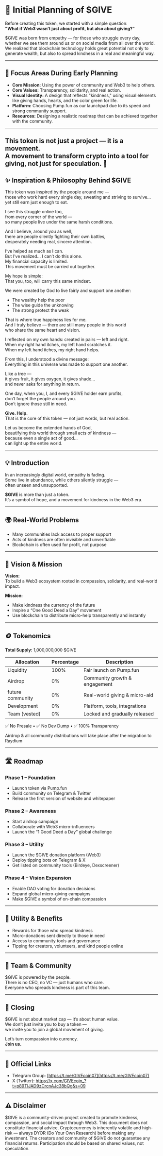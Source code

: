 

# 🧠 Initial Planning of $GIVE

Before creating this token, we started with a simple question:  
**"What if Web3 wasn't just about profit, but also about giving?"**

$GIVE was born from empathy — for those who struggle every day, whether we see them around us or on social media from all over the world.  
We realized that blockchain technology holds great potential not only to generate wealth, but also to spread kindness in a real and meaningful way.

---

## 🎯 Focus Areas During Early Planning

- **Core Mission:** Using the power of community and Web3 to help others.  
- **Core Values:** Transparency, solidarity, and real action.  
- **Visual Identity:** A design that reflects "kindness," using visual elements like giving hands, hearts, and the color green for life.  
- **Platform:** Choosing Pump.fun as our launchpad due to its speed and strong community support.  
- **Resources:** Designing a realistic roadmap that can be achieved together with the community.

---

This token is not just a project — it is a **movement**.  
A movement to transform crypto into a tool for giving, not just for speculation. 💚
---

## ✨ Inspiration & Philosophy Behind $GIVE

This token was inspired by the people around me —  
those who work hard every single day, sweating and striving to survive…  
yet still earn just enough to eat.

I see this struggle online too,  
from every corner of the world —  
so many people live under the same harsh conditions.

And I believe, around you as well,  
there are people silently fighting their own battles,  
desperately needing real, sincere attention.

I’ve helped as much as I can.  
But I’ve realized… I can’t do this alone.  
My financial capacity is limited.  
This movement must be carried out together.

My hope is simple:  
That you, too, will carry this same mindset.

We were created by God to live fairly and support one another:

- The wealthy help the poor  
- The wise guide the unknowing  
- The strong protect the weak

That is where true happiness lies for me.  
And I truly believe — there are still many people in this world  
who share the same heart and vision.

I reflected on my own hands: created in pairs — left and right.  
When my right hand itches, my left hand scratches it.  
When my left hand itches, my right hand helps.

From this, I understood a divine message:  
Everything in this universe was made to support one another.

Like a tree —  
it gives fruit, it gives oxygen, it gives shade…  
and never asks for anything in return.

One day, when you, I, and every $GIVE holder earn profits,  
don’t forget the people around you.  
Don’t ignore those still in need.

**Give. Help.**  
That is the core of this token — not just words, but real action.

Let us become the extended hands of God,  
beautifying this world through small acts of kindness —  
because even a single act of good...  
can light up the entire world.

---

## 💡 Introduction

In an increasingly digital world, empathy is fading.  
Some live in abundance, while others silently struggle —  
often unseen and unsupported.

**$GIVE** is more than just a token.  
It’s a symbol of hope, and a movement for kindness in the Web3 era.

---

## 🌍 Real-World Problems

- Many communities lack access to proper support  
- Acts of kindness are often invisible and unverifiable  
- Blockchain is often used for profit, not purpose  

---

## 🎯 Vision & Mission

**Vision:**  
To build a Web3 ecosystem rooted in compassion, solidarity, and real-world impact.

**Mission:**  
- Make kindness the currency of the future  
- Inspire a “One Good Deed a Day” movement  
- Use blockchain to distribute micro-help transparently and instantly  

---

## 🪙 Tokenomics

**Total Supply:** 1,000,000,000 $GIVE

| Allocation        | Percentage | Description                        |
|-------------------|------------|------------------------------------|
| Liquidity         | 100%        | Fair launch on Pump.fun            |
| Airdrop           | 0%        | Community growth & engagement      |
| future community  | 0%        | Real-world giving & micro-aid      |
| Development       | 0%        | Platform, tools, integrations      |
| Team (vested)     | 0%         | Locked and gradually released      |

✅ No Presale • ✅ No Dev Dump • ✅ 100% Transparency



Airdrop & all community distributions will take place after the migration to Raydium


---

## 🛣️ Roadmap

### Phase 1 – Foundation

- Launch token via Pump.fun  
- Build community on Telegram & Twitter  
- Release the first version of website and whitepaper  

### Phase 2 – Awareness

- Start airdrop campaign  
- Collaborate with Web3 micro-influencers  
- Launch the “1 Good Deed a Day” global challenge  

### Phase 3 – Utility

- Launch the $GIVE donation platform (Web3)  
- Deploy tipping bots on Telegram & X  
- Get listed on community tools (Birdeye, Dexscreener)  

### Phase 4 – Vision Expansion

- Enable DAO voting for donation decisions  
- Expand global micro-giving campaigns  
- Make $GIVE a symbol of on-chain compassion  

---

## 🧩 Utility & Benefits

- Rewards for those who spread kindness  
- Micro-donations sent directly to those in need  
- Access to community tools and governance  
- Tipping for creators, volunteers, and kind people online  

---

## 🤝 Team & Community

$GIVE is powered by the people.  
There is no CEO, no VC — just humans who care.  
Everyone who spreads kindness is part of this team.

---

## 📢 Closing

$GIVE is not about market cap — it’s about human value.  
We don’t just invite you to buy a token —  
we invite you to join a global movement of giving.

Let’s turn compassion into currency.  
**Join us.**

---

## 🔗 Official Links

- Telegram Group: [https://t.me/GIVEcoin07](https://t.me/GIVEcoin07)  
- X (Twitter): https://x.com/GIVEcoin_?t=p89TlJAD9zCrcnAJc38bQg&s=09

---

## ⚠️ Disclaimer

$GIVE is a community-driven project created to promote kindness, compassion, and social impact through Web3. This document does not constitute financial advice. Cryptocurrency is inherently volatile and high-risk — always DYOR (Do Your Own Research) before making any investment. The creators and community of $GIVE do not guarantee any financial returns. Participation should be based on shared values, not speculation.
